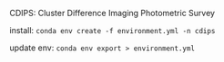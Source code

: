 CDIPS: Cluster Difference Imaging Photometric Survey

install:
`conda env create -f environment.yml -n cdips`

update env:
`conda env export > environment.yml`
